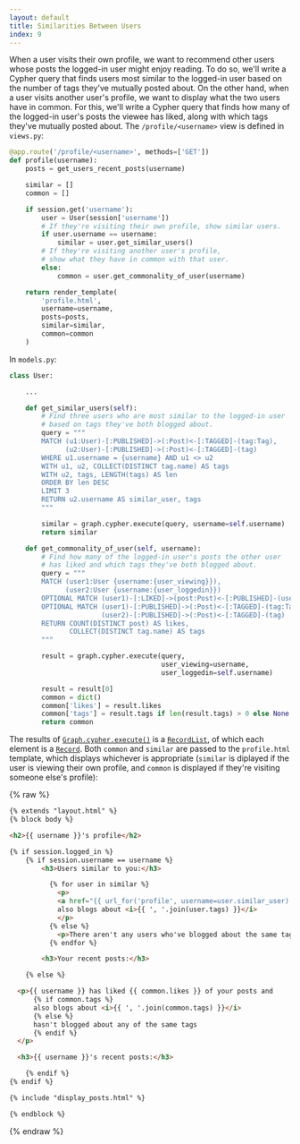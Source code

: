 ```yaml
---
layout: default
title: Similarities Between Users
index: 9
---
```


When a user visits their own profile, we want to recommend other users whose posts the logged-in user might enjoy reading. To do so, we'll write a Cypher query that finds users most similar to the logged-in user based on the number of tags they've mutually posted about. On the other hand, when a user visits another user's profile, we want to display what the two users have in common. For this, we'll write a Cypher query that finds how many of the logged-in user's posts the viewee has liked, along with which tags they've mutually posted about. The `/profile/<username>` view is defined in `views.py`:

```python
@app.route('/profile/<username>', methods=['GET'])
def profile(username):
    posts = get_users_recent_posts(username)

    similar = []
    common = []

    if session.get('username'):
        user = User(session['username'])
        # If they're visiting their own profile, show similar users.
        if user.username == username:
            similar = user.get_similar_users()
        # If they're visiting another user's profile, 
        # show what they have in common with that user.
        else:
            common = user.get_commonality_of_user(username)

    return render_template(
        'profile.html',
        username=username,
        posts=posts,
        similar=similar,
        common=common
    )
```

In `models.py`:

```python
class User:

	...

    def get_similar_users(self):
        # Find three users who are most similar to the logged-in user
        # based on tags they've both blogged about.
        query = """
        MATCH (u1:User)-[:PUBLISHED]->(:Post)<-[:TAGGED]-(tag:Tag),
              (u2:User)-[:PUBLISHED]->(:Post)<-[:TAGGED]-(tag)
        WHERE u1.username = {username} AND u1 <> u2
        WITH u1, u2, COLLECT(DISTINCT tag.name) AS tags
        WITH u2, tags, LENGTH(tags) AS len
        ORDER BY len DESC
        LIMIT 3
        RETURN u2.username AS similar_user, tags
        """

        similar = graph.cypher.execute(query, username=self.username)
        return similar

    def get_commonality_of_user(self, username):
        # Find how many of the logged-in user's posts the other user
        # has liked and which tags they've both blogged about.
        query = """
        MATCH (user1:User {username:{user_viewing}}),
              (user2:User {username:{user_loggedin}})
        OPTIONAL MATCH (user1)-[:LIKED]->(post:Post)<-[:PUBLISHED]-(user2)
        OPTIONAL MATCH (user1)-[:PUBLISHED]->(:Post)<-[:TAGGED]-(tag:Tag),
                       (user2)-[:PUBLISHED]->(:Post)<-[:TAGGED]-(tag)
        RETURN COUNT(DISTINCT post) AS likes, 
        	   COLLECT(DISTINCT tag.name) AS tags
        """

        result = graph.cypher.execute(query,
                                      user_viewing=username,
                                      user_loggedin=self.username)

        result = result[0]
        common = dict()
        common['likes'] = result.likes
        common['tags'] = result.tags if len(result.tags) > 0 else None
        return common
```

The results of [`Graph.cypher.execute()`](http://py2neo.org/2.0/cypher.html#py2neo.cypher.CypherResource.execute) is a [`RecordList`](http://py2neo.org/2.0/cypher.html#py2neo.cypher.RecordList), of which each element is a [`Record`](http://py2neo.org/2.0/cypher.html#py2neo.cypher.Record). Both `common` and `similar` are passed to the `profile.html` template, which displays whichever is appropriate (`similar` is diplayed if the user is viewing their own profile, and `common` is displayed if they're visiting someone else's profile):

{% raw %}
```html
{% extends "layout.html" %}
{% block body %}

<h2>{{ username }}'s profile</h2>

{% if session.logged_in %}
    {% if session.username == username %}
        <h3>Users similar to you:</h3>

          {% for user in similar %}
            <p>
            <a href="{{ url_for('profile', username=user.similar_user) }}">{{ user.similar_user }}</a>
            also blogs about <i>{{ ', '.join(user.tags) }}</i>
            </p>
          {% else %}
            <p>There aren't any users who've blogged about the same tags as you!</p>
          {% endfor %}

        <h3>Your recent posts:</h3>

    {% else %}

  <p>{{ username }} has liked {{ common.likes }} of your posts and
      {% if common.tags %}
      also blogs about <i>{{ ', '.join(common.tags) }}</i>
      {% else %}
      hasn't blogged about any of the same tags
      {% endif %}
  </p>

  <h3>{{ username }}'s recent posts:</h3>

    {% endif %}
{% endif %}

{% include "display_posts.html" %}

{% endblock %}
```
{% endraw %}